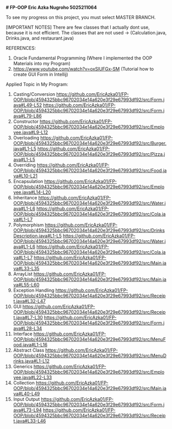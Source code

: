 **# FP-OOP
Eric Azka Nugroho
5025211064**

To see my progress on this project, you must select MASTER BRANCH. 

[IMPORTANT NOTES]
There are few classes that I actually dont use, because it is not efficient. The classes that are not used -> (Calculation.java, Drinks.java, and restaurant.java)

REFERENCES:
1. Oracle Fundamental Programming (Where I implemented the OOP Materials into my Program)
2. https://www.youtube.com/watch?v=oxSlUFGx-SM (Tutorial how to create GUI Form in Intellij)

Applied Topic in My Program:

1. Casting/Conversion
https://github.com/EricAzka01/FP-OOP/blob/4594325bbc96702034e14a620e3f29e67993df92/src/Form.java#L49-L52
https://github.com/EricAzka01/FP-OOP/blob/4594325bbc96702034e14a620e3f29e67993df92/src/Form.java#L79-L86
2. Constructor
https://github.com/EricAzka01/FP-OOP/blob/4594325bbc96702034e14a620e3f29e67993df92/src/Employee.java#L9-L12
3. Overloading
https://github.com/EricAzka01/FP-OOP/blob/4594325bbc96702034e14a620e3f29e67993df92/src/Burger.java#L1-L5
https://github.com/EricAzka01/FP-OOP/blob/4594325bbc96702034e14a620e3f29e67993df92/src/Pizza.java#L1-L5
4. Overriding
https://github.com/EricAzka01/FP-OOP/blob/4594325bbc96702034e14a620e3f29e67993df92/src/Food.java#L10-L21
5. Encapsulation
https://github.com/EricAzka01/FP-OOP/blob/4594325bbc96702034e14a620e3f29e67993df92/src/Employee.java#L14-L20
6. Inheritance
https://github.com/EricAzka01/FP-OOP/blob/4594325bbc96702034e14a620e3f29e67993df92/src/Water.java#L1-L6
https://github.com/EricAzka01/FP-OOP/blob/4594325bbc96702034e14a620e3f29e67993df92/src/Cola.java#L1-L7
7. Polymorphism 
https://github.com/EricAzka01/FP-OOP/blob/4594325bbc96702034e14a620e3f29e67993df92/src/DrinksDescription.java#L1-L5
https://github.com/EricAzka01/FP-OOP/blob/4594325bbc96702034e14a620e3f29e67993df92/src/Water.java#L1-L6
https://github.com/EricAzka01/FP-OOP/blob/4594325bbc96702034e14a620e3f29e67993df92/src/Cola.java#L1-L7
https://github.com/EricAzka01/FP-OOP/blob/4594325bbc96702034e14a620e3f29e67993df92/src/Main.java#L33-L35
8. ArrayList
https://github.com/EricAzka01/FP-OOP/blob/4594325bbc96702034e14a620e3f29e67993df92/src/Main.java#L55-L60
9. Exception Handling
https://github.com/EricAzka01/FP-OOP/blob/4594325bbc96702034e14a620e3f29e67993df92/src/Receipt.java#L32-L47
10. GUI
https://github.com/EricAzka01/FP-OOP/blob/4594325bbc96702034e14a620e3f29e67993df92/src/Receipt.java#L7-L30
https://github.com/EricAzka01/FP-OOP/blob/4594325bbc96702034e14a620e3f29e67993df92/src/Form.java#L28-L34
11. Interface
https://github.com/EricAzka01/FP-OOP/blob/4594325bbc96702034e14a620e3f29e67993df92/src/MenuFood.java#L1-L16
12. Abstract Class
https://github.com/EricAzka01/FP-OOP/blob/4594325bbc96702034e14a620e3f29e67993df92/src/MenuDrinks.java#L1-L12
13. Generics
https://github.com/EricAzka01/FP-OOP/blob/4594325bbc96702034e14a620e3f29e67993df92/src/Employee.java#L22-L33
14. Collection
https://github.com/EricAzka01/FP-OOP/blob/4594325bbc96702034e14a620e3f29e67993df92/src/Main.java#L40-L49
15. Input Output
https://github.com/EricAzka01/FP-OOP/blob/4594325bbc96702034e14a620e3f29e67993df92/src/Form.java#L73-L94
https://github.com/EricAzka01/FP-OOP/blob/4594325bbc96702034e14a620e3f29e67993df92/src/Receipt.java#L33-L46
